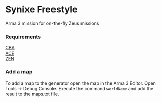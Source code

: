 # Synixe Freestyle

Arma 3 mission for on-the-fly Zeus missions

### Requirements
[CBA](https://github.com/cbateam/cba_a3)  
[ACE](https://github.com/acemod/ace3)  
[ZEN](https://github.com/zen-mod/zen)

### Add a map
To add a map to the generator open the map in the Arma 3 Editor. Open Tools -> Debug Console. Execute the command `worldName` and add the result to the maps.txt file.